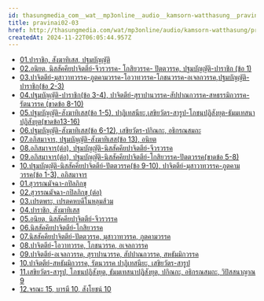 ```yaml
---
id: thasungmedia_com__wat__mp3online__audio__kamsorn-watthasung__pravinai02-03
title: pravinai02-03
href: http://thasungmedia.com/wat/mp3online/audio/kamsorn-watthasung/pravinai02-03.html
createdAt: 2024-11-22T06:05:44.957Z
---
```

- [01.ปาราชิก, สังฆาทิเสส, ปฐมบัญญัติ](http://ia601505.us.archive.org/2/items/Pravinai-Patombanyat/01.%E0%B8%9E%E0%B8%A3%E0%B8%B0%E0%B8%A7%E0%B8%B4%E0%B8%99%E0%B8%B1%E0%B8%A2-%E0%B8%9B%E0%B8%B2%E0%B8%A3%E0%B8%B2%E0%B8%8A%E0%B8%B4%E0%B8%81%2C%E0%B8%AA%E0%B8%B1%E0%B8%87%E0%B8%86%E0%B8%B2%E0%B8%97%E0%B8%B4%E0%B9%80%E0%B8%AA%E0%B8%AA%2C%E0%B8%9B%E0%B8%90%E0%B8%A1%E0%B8%9A%E0%B8%B1%E0%B8%8D%E0%B8%8D%E0%B8%B1%E0%B8%95%E0%B8%B4.mp3)
- [02.อนิยต, นิสสัคคียปาจิตตีย์-จีวรวรรค- โกสิยวรรค- ปัตตวรรค, ปฐมบัญญัติ-ปาราชิก (ข้อ 1)](http://ia601505.us.archive.org/2/items/Pravinai-Patombanyat/02.%E0%B8%9E%E0%B8%A3%E0%B8%B0%E0%B8%A7%E0%B8%B4%E0%B8%99%E0%B8%B1%E0%B8%A2-%E0%B8%AD%E0%B8%99%E0%B8%B4%E0%B8%A2%E0%B8%95%2C%E0%B8%99%E0%B8%B4%E0%B8%AA%E0%B8%AA%E0%B8%B1%E0%B8%84%E0%B8%84%E0%B8%B5%E0%B8%A2%E0%B8%9B%E0%B8%B2%E0%B8%88%E0%B8%B4%E0%B8%95%E0%B8%95%E0%B8%B5%E0%B8%A2%E0%B9%8C-%E0%B8%88%E0%B8%B5%E0%B8%A7%E0%B8%A3%E0%B8%A7%E0%B8%A3%E0%B8%A3%E0%B8%84-%E0%B9%82%E0%B8%81%E0%B8%AA%E0%B8%B4%E0%B8%A2%E0%B8%A7%E0%B8%A3%E0%B8%A3%E0%B8%84.mp3)
- [03.ปาจิตตีย์-มุสาวาทวรรค-ภูตคามวรรค-โอวาทวรรค-โภชนวรรค-อเจลกวรรค,ปฐมบัญญัติ-ปาราชิก(ข้อ 2-3)](http://ia601505.us.archive.org/2/items/Pravinai-Patombanyat/03.%E0%B8%9E%E0%B8%A3%E0%B8%B0%E0%B8%A7%E0%B8%B4%E0%B8%99%E0%B8%B1%E0%B8%A2-%E0%B8%9B%E0%B8%B2%E0%B8%88%E0%B8%B4%E0%B8%95%E0%B8%95%E0%B8%B5%E0%B8%A2%E0%B9%8C-%E0%B8%A1%E0%B8%B8%E0%B8%AA%E0%B8%B2%E0%B8%A7%E0%B8%B2%E0%B8%97%E0%B8%A7%E0%B8%A3%E0%B8%A3%E0%B8%84-%E0%B8%A0%E0%B8%B9%E0%B8%95%E0%B8%84%E0%B8%B2%E0%B8%A1%E0%B8%A7%E0%B8%A3%E0%B8%A3%E0%B8%84-%E0%B9%82%E0%B8%AD%E0%B8%A7%E0%B8%B2%E0%B8%97%E0%B8%A7%E0%B8%A3%E0%B8%A3%E0%B8%84.mp3)
- [04.ปฐมบัญญัติ-ปาราชิก(ข้อ 3-4), ปาจิตตีย์-สุราปานวรรค-สัปปาณกวรรค-สหธรรมิกวรรค-รัตนวรรค (ขาดข้อ 8-10)](http://ia601505.us.archive.org/2/items/Pravinai-Patombanyat/04.%E0%B8%9B%E0%B8%90%E0%B8%A1%E0%B8%9A%E0%B8%B1%E0%B8%8D%E0%B8%8D%E0%B8%B1%E0%B8%95%E0%B8%B4-%E0%B8%9B%E0%B8%B2%E0%B8%A3%E0%B8%B2%E0%B8%8A%E0%B8%B4%E0%B8%81(%E0%B8%82%E0%B9%89%E0%B8%AD%203-4)%2C%E0%B8%9B%E0%B8%B2%E0%B8%88%E0%B8%B4%E0%B8%95%E0%B8%95%E0%B8%B5%E0%B8%A2%E0%B9%8C.mp3)
- [05.ปฐมบัญญัติ-สังฆาทิเสส(ข้อ 1-5), ปาฏิเทสนียะ,เสขิยวัตร-สารูป-โภชนปฏิสังยุต-ธัมมเทสนาปฏิสังยุต(ขาดข้อ13-16)](http://ia601505.us.archive.org/2/items/Pravinai-Patombanyat/05.%E0%B8%9B%E0%B8%90%E0%B8%A1%E0%B8%9A%E0%B8%B1%E0%B8%8D%E0%B8%8D%E0%B8%B1%E0%B8%95%E0%B8%B4-%E0%B8%AA%E0%B8%B1%E0%B8%87%E0%B8%86%E0%B8%B2%E0%B8%97%E0%B8%B4%E0%B9%80%E0%B8%AA%E0%B8%AA(%E0%B8%82%E0%B9%89%E0%B8%AD%201-5)%2C%E0%B8%9E%E0%B8%A3%E0%B8%B0%E0%B8%A7%E0%B8%B4%E0%B8%99%E0%B8%B1%E0%B8%A2-%E0%B8%9B%E0%B8%B2%E0%B8%8F%E0%B8%B4%E0%B9%80%E0%B8%97%E0%B8%AA%E0%B8%99%E0%B8%B5%E0%B8%A2%E0%B8%B0%2C%E0%B9%80%E0%B8%AA%E0%B8%82%E0%B8%B4%E0%B8%A2.mp3)
- [06.ปฐมบัญญัติ-สังฆาทิเสส(ข้อ 6-12), เสขิยวัตร-ปกิณกะ, อธิกรณสมถะ](http://ia601505.us.archive.org/2/items/Pravinai-Patombanyat/06.%E0%B8%9B%E0%B8%90%E0%B8%A1%E0%B8%9A%E0%B8%B1%E0%B8%8D%E0%B8%8D%E0%B8%B1%E0%B8%95%E0%B8%B4-%E0%B8%AA%E0%B8%B1%E0%B8%87%E0%B8%86%E0%B8%B2%E0%B8%97%E0%B8%B4%E0%B9%80%E0%B8%AA%E0%B8%AA(%E0%B8%82%E0%B9%89%E0%B8%AD%206-12)%2C%E0%B8%9E%E0%B8%A3%E0%B8%B0%E0%B8%A7%E0%B8%B4%E0%B8%99%E0%B8%B1%E0%B8%A2-%E0%B9%80%E0%B8%AA%E0%B8%82%E0%B8%B4%E0%B8%A2%E0%B8%A7%E0%B8%B1%E0%B8%95%E0%B8%A3-%E0%B8%9B%E0%B8%81%E0%B8%B4%E0%B8%93%E0%B8%81%E0%B8%B0.mp3)
- [07.อภิสมาจาร, ปฐมบัญญัติ-สังฆาทิเสส(ข้อ 13), อนิยต](http://ia601505.us.archive.org/2/items/Pravinai-Patombanyat/07.%E0%B8%9E%E0%B8%A3%E0%B8%B0%E0%B8%A7%E0%B8%B4%E0%B8%99%E0%B8%B1%E0%B8%A2-%E0%B8%AD%E0%B8%A0%E0%B8%B4%E0%B8%AA%E0%B8%A1%E0%B8%B2%E0%B8%88%E0%B8%B2%E0%B8%A3%2C%E0%B8%9B%E0%B8%90%E0%B8%A1%E0%B8%9A%E0%B8%B1%E0%B8%8D%E0%B8%8D%E0%B8%B1%E0%B8%95%E0%B8%B4-%E0%B8%AA%E0%B8%B1%E0%B8%87%E0%B8%86%E0%B8%B2%E0%B8%97%E0%B8%B4%E0%B9%80%E0%B8%AA%E0%B8%AA(%E0%B8%82%E0%B9%89%E0%B8%AD%2013)%2C%E0%B8%AD%E0%B8%99%E0%B8%B4%E0%B8%A2%E0%B8%95.mp3)
- [08.อภิสมาจาร(ต่อ), ปฐมบัญญัติ-นิสสัคคียปาจิตตีย์-จีวรวรรค](http://ia601505.us.archive.org/2/items/Pravinai-Patombanyat/08.%E0%B8%9E%E0%B8%A3%E0%B8%B0%E0%B8%A7%E0%B8%B4%E0%B8%99%E0%B8%B1%E0%B8%A2-%E0%B8%AD%E0%B8%A0%E0%B8%B4%E0%B8%AA%E0%B8%A1%E0%B8%B2%E0%B8%88%E0%B8%B2%E0%B8%A3(%E0%B8%95%E0%B9%88%E0%B8%AD)%2C%E0%B8%9B%E0%B8%90%E0%B8%A1%E0%B8%9A%E0%B8%B1%E0%B8%8D%E0%B8%8D%E0%B8%B1%E0%B8%95%E0%B8%B4-%E0%B8%99%E0%B8%B4%E0%B8%AA%E0%B8%AA%E0%B8%B1%E0%B8%84%E0%B8%84%E0%B8%B5%E0%B8%A2%E0%B8%9B%E0%B8%B2%E0%B8%88%E0%B8%B4%E0%B8%95%E0%B8%95%E0%B8%B5%E0%B8%A2%E0%B9%8C.mp3)
- [09.อภิสมาจาร(ต่อ), ปฐมบัญญัติ-นิสสัคคียปาจิตตีย์-โกสิยวรรค-ปัตตวรรค(ขาดข้อ 5-8)](http://ia601505.us.archive.org/2/items/Pravinai-Patombanyat/09.%E0%B8%9E%E0%B8%A3%E0%B8%B0%E0%B8%A7%E0%B8%B4%E0%B8%99%E0%B8%B1%E0%B8%A2-%E0%B8%AD%E0%B8%A0%E0%B8%B4%E0%B8%AA%E0%B8%A1%E0%B8%B2%E0%B8%88%E0%B8%B2%E0%B8%A3(%E0%B8%95%E0%B9%88%E0%B8%AD)%2C%E0%B8%9B%E0%B8%90%E0%B8%A1%E0%B8%9A%E0%B8%B1%E0%B8%8D%E0%B8%8D%E0%B8%B1%E0%B8%95%E0%B8%B4-%E0%B8%99%E0%B8%B4%E0%B8%AA%E0%B8%AA%E0%B8%B1%E0%B8%84%E0%B8%84%E0%B8%B5%E0%B8%A2%E0%B8%9B%E0%B8%B2%E0%B8%88%E0%B8%B4%E0%B8%95%E0%B8%95%E0%B8%B5%E0%B8%A2%E0%B9%8C.mp3)
- [10.ปฐมบัญญัติ-นิสสัคคียปาจิตตีย์-ปัตตวรรค(ข้อ 9-10), ปาจิตตีย์-มุสาวาทวรรค-ภูตคามวรรค(ข้อ 1-3), อภิสมาจาร](http://ia601505.us.archive.org/2/items/Pravinai-Patombanyat/10.%E0%B8%9B%E0%B8%90%E0%B8%A1%E0%B8%9A%E0%B8%B1%E0%B8%8D%E0%B8%8D%E0%B8%B1%E0%B8%95%E0%B8%B4-%E0%B8%99%E0%B8%B4%E0%B8%AA%E0%B8%AA%E0%B8%B1%E0%B8%84%E0%B8%84%E0%B8%B5%E0%B8%A2%E0%B8%9B%E0%B8%B2%E0%B8%88%E0%B8%B4%E0%B8%95%E0%B8%95%E0%B8%B5%E0%B8%A2%E0%B9%8C-%E0%B8%9B%E0%B8%B1%E0%B8%95%E0%B8%95%E0%B8%A7%E0%B8%A3%E0%B8%A3%E0%B8%84(%E0%B8%82%E0%B9%89%E0%B8%AD%209-10)%2C%E0%B8%9B%E0%B8%B2%E0%B8%88%E0%B8%B4%E0%B8%95%E0%B8%95%E0%B8%B5%E0%B8%A2.mp3)
- [01.สุวรรณมัจฉา-กปิลภิกขุ](http://ia601508.us.archive.org/29/items/Toslamerdpravinai/01.%E0%B9%82%E0%B8%97%E0%B8%A9%E0%B8%A5%E0%B8%B0%E0%B9%80%E0%B8%A1%E0%B8%B4%E0%B8%94%E0%B8%9E%E0%B8%A3%E0%B8%B0%E0%B8%A7%E0%B8%B4%E0%B8%99%E0%B8%B1%E0%B8%A2%201A.mp3)
- [02.สุวรรณมัจฉา-กปิลภิกขุ (ต่อ)](http://ia601508.us.archive.org/29/items/Toslamerdpravinai/02.%E0%B9%82%E0%B8%97%E0%B8%A9%E0%B8%A5%E0%B8%B0%E0%B9%80%E0%B8%A1%E0%B8%B4%E0%B8%94%E0%B8%9E%E0%B8%A3%E0%B8%B0%E0%B8%A7%E0%B8%B4%E0%B8%99%E0%B8%B1%E0%B8%A2%201B.mp3)
- [03.เปรตพระ, เปรตคหบดีในหลุมส้วม](http://ia601508.us.archive.org/29/items/Toslamerdpravinai/03.%E0%B9%82%E0%B8%97%E0%B8%A9%E0%B8%A5%E0%B8%B0%E0%B9%80%E0%B8%A1%E0%B8%B4%E0%B8%94%E0%B8%9E%E0%B8%A3%E0%B8%B0%E0%B8%A7%E0%B8%B4%E0%B8%99%E0%B8%B1%E0%B8%A2%202A.mp3)
- [04.ปาราชิก, สังฆาทิเสส](http://ia601508.us.archive.org/29/items/Toslamerdpravinai/04.%E0%B9%82%E0%B8%97%E0%B8%A9%E0%B8%A5%E0%B8%B0%E0%B9%80%E0%B8%A1%E0%B8%B4%E0%B8%94%E0%B8%9E%E0%B8%A3%E0%B8%B0%E0%B8%A7%E0%B8%B4%E0%B8%99%E0%B8%B1%E0%B8%A2%202B.mp3)
- [05.อนิยต, นิสสัคคียปาจิตตีย์-จีวรวรรค](http://ia601508.us.archive.org/29/items/Toslamerdpravinai/05.%E0%B9%82%E0%B8%97%E0%B8%A9%E0%B8%A5%E0%B8%B0%E0%B9%80%E0%B8%A1%E0%B8%B4%E0%B8%94%E0%B8%9E%E0%B8%A3%E0%B8%B0%E0%B8%A7%E0%B8%B4%E0%B8%99%E0%B8%B1%E0%B8%A2%203A.mp3)
- [06.นิสสัคคียปาจิตตีย์-โกสิยวรรค](http://ia601508.us.archive.org/29/items/Toslamerdpravinai/06.%E0%B9%82%E0%B8%97%E0%B8%A9%E0%B8%A5%E0%B8%B0%E0%B9%80%E0%B8%A1%E0%B8%B4%E0%B8%94%E0%B8%9E%E0%B8%A3%E0%B8%B0%E0%B8%A7%E0%B8%B4%E0%B8%99%E0%B8%B1%E0%B8%A2%203B.mp3)
- [07.นิสสัคคียปาจิตตีย์-ปัตตวรรค, มุสาวาทวรรค, ภูตคามวรรค](http://ia601508.us.archive.org/29/items/Toslamerdpravinai/07.%E0%B9%82%E0%B8%97%E0%B8%A9%E0%B8%A5%E0%B8%B0%E0%B9%80%E0%B8%A1%E0%B8%B4%E0%B8%94%E0%B8%9E%E0%B8%A3%E0%B8%B0%E0%B8%A7%E0%B8%B4%E0%B8%99%E0%B8%B1%E0%B8%A2%204A.mp3)
- [08.ปาจิตตีย์-โอวาทวรรค, โภชนวรรค, อเจลกวรรค](http://ia601508.us.archive.org/29/items/Toslamerdpravinai/08.%E0%B9%82%E0%B8%97%E0%B8%A9%E0%B8%A5%E0%B8%B0%E0%B9%80%E0%B8%A1%E0%B8%B4%E0%B8%94%E0%B8%9E%E0%B8%A3%E0%B8%B0%E0%B8%A7%E0%B8%B4%E0%B8%99%E0%B8%B1%E0%B8%A2%204B.mp3)
- [09.ปาจิตตีย์-อเจลกวรรค, สุราปานวรรค, สัปปาณกวรรค, สหธัมมิกวรรค](http://ia601508.us.archive.org/29/items/Toslamerdpravinai/09.%E0%B9%82%E0%B8%97%E0%B8%A9%E0%B8%A5%E0%B8%B0%E0%B9%80%E0%B8%A1%E0%B8%B4%E0%B8%94%E0%B8%9E%E0%B8%A3%E0%B8%B0%E0%B8%A7%E0%B8%B4%E0%B8%99%E0%B8%B1%E0%B8%A2%205A.mp3)
- [10.ปาจิตตีย์-สหธัมมิกวรรค, รัตนวรรค ปาฏิเทสนียะ, เสขิยวัตร-สารูป](http://ia601508.us.archive.org/29/items/Toslamerdpravinai/10.%E0%B9%82%E0%B8%97%E0%B8%A9%E0%B8%A5%E0%B8%B0%E0%B9%80%E0%B8%A1%E0%B8%B4%E0%B8%94%E0%B8%9E%E0%B8%A3%E0%B8%B0%E0%B8%A7%E0%B8%B4%E0%B8%99%E0%B8%B1%E0%B8%A2%205B.mp3)
- [11.เสขิยวัตร-สารูป, โภชนปฏิสังยุต, ธัมมเทสนาปฏิสังยุต, ปกิณกะ, อธิกรณสมถะ, วิปัสสนาญาณ 9](http://ia601508.us.archive.org/29/items/Toslamerdpravinai/11.%E0%B9%82%E0%B8%97%E0%B8%A9%E0%B8%A5%E0%B8%B0%E0%B9%80%E0%B8%A1%E0%B8%B4%E0%B8%94%E0%B8%9E%E0%B8%A3%E0%B8%B0%E0%B8%A7%E0%B8%B4%E0%B8%99%E0%B8%B1%E0%B8%A2%206A.mp3)
- [12.จรณะ 15, บารมี 10, สังโยชน์ 10](http://ia601508.us.archive.org/29/items/Toslamerdpravinai/12.%E0%B9%82%E0%B8%97%E0%B8%A9%E0%B8%A5%E0%B8%B0%E0%B9%80%E0%B8%A1%E0%B8%B4%E0%B8%94%E0%B8%9E%E0%B8%A3%E0%B8%B0%E0%B8%A7%E0%B8%B4%E0%B8%99%E0%B8%B1%E0%B8%A2%206B.mp3)
